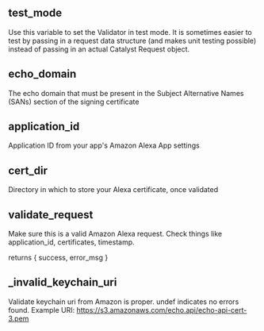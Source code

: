 ## test\_mode

Use this variable to set the Validator in test mode. It is sometimes easier to
test by passing in a request data structure (and makes unit testing possible)
instead of passing in an actual Catalyst Request object.

## echo\_domain

The echo domain that must be present in the Subject Alternative Names (SANs) section of the signing certificate

## application\_id

Application ID from your app's Amazon Alexa App settings

## cert\_dir

Directory in which to store your Alexa certificate, once validated

## validate\_request

Make sure this is a valid Amazon Alexa request. Check things like application\_id, certificates, timestamp.

returns { success, error\_msg }

## \_invalid\_keychain\_uri

Validate keychain uri from Amazon is proper. undef indicates no errors found.
Example URI: https://s3.amazonaws.com/echo.api/echo-api-cert-3.pem
